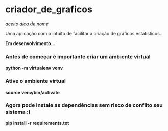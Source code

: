 # criador_de_graficos
*aceito dica de nome*

Uma aplicação com o intuito de facilitar a criação de gráficos estatísticos.

**Em desenvolvimento...**

### Antes de começar é importante criar um ambiente virtual
**python -m virtualenv venv**
### Ative o ambiente virtual
**source venv/bin/activate**
### Agora pode instale as dependências sem risco de conflito seu sistema :)
**pip install -r requirements.txt**
